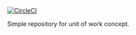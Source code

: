 [![CircleCI](https://circleci.com/gh/exilesprx/unit-of-work-repo.svg?style=svg)](https://circleci.com/gh/exilesprx/unit-of-work-repo)

Simple repository for unit of work concept.